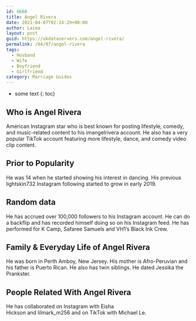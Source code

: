 ```yaml
---
id: 6666
title: Angel Rivera
date: 2021-04-07T02:24:29+00:00
author: Laima
layout: post
guid: https://ukdataservers.com/angel-rivera/
permalink: /04/07/angel-rivera
tags:
  - Husband
  - Wife
  - Boyfriend
  - Girlfriend
category: Marriage Guides
---
```


* some text
{: toc}


## Who is Angel Rivera
                  
                  
                  
American Instagram star who is best known for posting lifestyle, comedy, and music-related content to his imangelrivera account. He also has a very popular TikTok account featuring more lifestyle, dance, and comedy video clip content.
                  
              
            
              
            
                
                
                
## Prior to Popularity
                  
                  
                  
He was 14 when he started showing his interest in dancing. His previous lightskin732 Instagram following started to grow in early 2019.
                  
              
            
              
            
                
                
                
## Random data
                  
                  
                  
He has accrued over 100,000 followers to his Instagram account. He can do a backflip and has recorded himself doing so on his Instagram feed. He has performed for K Camp, Safaree Samuels and VH1&#8217;s Black Ink Crew.
                  
              
            
              
            
                
                
                
## Family & Everyday Life of Angel Rivera
                  
                  
                  
He was born in Perth Amboy, New Jersey. His mother is Afro-Peruvian and his father is Puerto Rican. He also has twin siblings. He dated Jessika the Prankster.
                  
              
            
              
            
                
                
                
## People Related With Angel Rivera
                  
                  
                  
He has collaborated on Instagram with Eisha Hickson and lilmark_m256 and on TikTok with Michael Le. 
                  
              
            
              
            
                
              
            
              
              
            
            
              
            
          
          
          